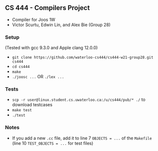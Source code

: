 ## CS 444 - Compilers Project
- Compiler for Joos 1W
- Victor Scurtu, Edwin Lin, and Alex Bie (Group 28)

### Setup
(Tested with gcc 9.3.0 and Apple clang 12.0.0)
- `git clone https://github.com/waterloo-cs444/cs444-w21-group28.git cs444`
- `cd cs444`
- `make`
- `./joosc ...` OR `./lex ...`

### Tests
- `scp -r user@linux.student.cs.uwaterloo.ca:/u/cs444/pub/* ./` to download testcases
- `make test`
- `./test`

### Notes
- If you add a new `.cc` file, add it to line 7 `OBJECTS = ...` of the `Makefile` (line 10 `TEST_OBJECTS = ...` for test files)
